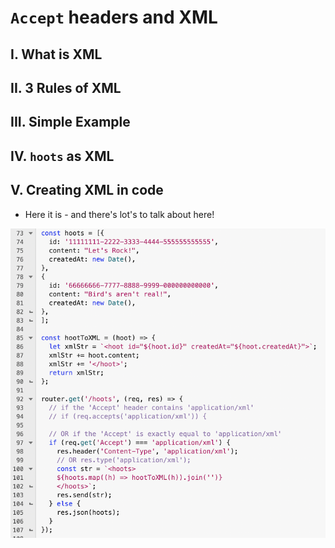 # `Accept` headers and XML


## I. What is XML

## II. 3 Rules of XML

## III. Simple Example

## IV. `hoots` as XML

## V. Creating XML in code

- Here it is - and there's lot's to talk about here!

![screenshot](_images/p1-2.png)

